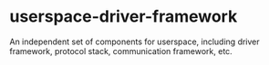 # userspace-driver-framework
An independent set of components for userspace, including driver framework, protocol stack, communication framework, etc.
